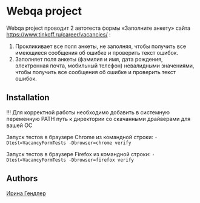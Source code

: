 # Webqa project

Webqa project проводит 2 автотеста формы «Заполните анкету» сайта https://www.tinkoff.ru/career/vacancies/ :
1. Прокликивает все поля анкеты, не заполняя, чтобы получить все имеющиеся сообщения об ошибке и проверить текст ошибок.
2. Заполняет поля анкеты (фамилия и имя, дата рождения, электронная почта, мобильный телефон) невалидными значениями,
чтобы получить все сообщения об ошибке и проверить текст ошибок.

## Installation

!!! Для корректной работы необходимо добавить в системную переменную PATH
    путь к директории со скачанными драйверами для вашей ОС

Запуск тестов в браузере Chrome из командной строки:
```-Dtest=VacancyFormTests -Dbrowser=chrome verify```

Запуск тестов в браузере Firefox из командной строки:
```-Dtest=VacancyFormTests -Dbrowser=firefox verify```

## Authors
[Ирина Гендлер](https://github.com/Capri84)
